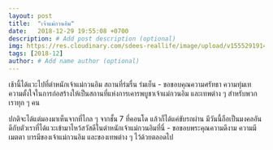 ```yaml
---
layout: post
title:  "เจ้าแม่กวนอิม"
date:   2018-12-29 19:55:08 +0700
description: # Add post description (optional)
img: https://res.cloudinary.com/sdees-reallife/image/upload/v1555291914/IMG_6634.jpg # Add image post (optional)
tags: [2018-12]
author: # Add name author (optional)
---
```

เช้านี้ได้แวะไปที่ตำหนักเจ้าแม่กวนอิม สถานที่ร่มรื่น ร่มเย็น - ขอขอบคุณความศรัทธา ความทุ่มเท ความตั้งใจในการก่อสร้างให้เป็นสถานที่แห่งการเคารพบูชาเจ้าแม่กวนอิม และเทพต่าง ๆ สำหรับพวกเราทุก ๆ คน

ปกติจะได้แต่มองมาเห็นจากที่ไกล ๆ จากชั้น 7 ที่คอนโด แล้วก็ได้แค่ขับรถผ่าน มีวันนี้ถือเป็นมงคลอันดีกับตัวเราที่ได้แวะเข้ามาไหว้สวัสดีในตำหนักเจ้าแม่กวนอิมที่นี่ - ขอขอบพระคุณความดีงาม ความมีเมตตา บารมีของเจ้าแม่กวนอิม และของเทพต่าง ๆ ไว้ด้วยตลอดไป
